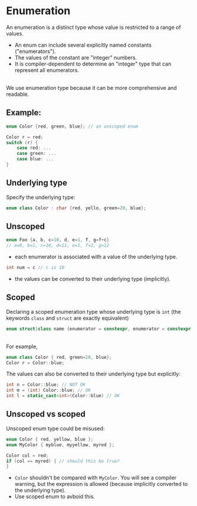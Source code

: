 # Enumeration
An enumeration is a distinct type whose value is restricted to a range of values.
- An enum can include several explicitly named constants ("enumerators").
- The values of the constant are "integer" numbers.
- It is compiler-dependent to determine an "integer" type that can represent all enumerators. 

\
We use enumeration type because it can be more comprehensive and readable. 

## Example:
```c++
enum Color {red, green, blue}; // an unscoped enum

Color r = red;
switch (r) {
	case red: ...
	case green: ...
	case blue: ...
}
```

## Underlying type
Specify the underlying type:
```c++
enum class Color : char {red, yello, green=20, blue};
```

## Unscoped
```c++
enum Foo {a, b, c=10, d, e=1, f, g=f+c}
// a=0, b=1, c=10, d=11, e=1, f=2, g=12
```

- each enumerator is associated with a value of the underlying type. 

```c++
int num = c // c is 10
```
- the values can be converted to their underlying type (implicitly).

## Scoped
Declaring a scoped enumeration type whose underlying type is `int` (the keywords `class` and `struct` are exactly equivalent)

```c++
enum struct|class name {enumerator = constexpr, enumerator = constexpr , ...}
```

\
For example,
```c++
enum class Color { red, green=20, blue};
Color r = Color::blue;
```
The values can also be converted to their underlying type but explicitly:
```c++
int n = Color::blue; // NOT OK
int m = (int) Color::blue; // OK
int l = static_cast<int>(Color::blue) // OK
```


## Unscoped vs scoped
Unscoped enum type could be misused:
```c++
enum Color { red, yellow, blue };
enum MyColor { myblue, myyellow, myred };

Color col = red;
if (col == myred) { // should this be true?
}
```
- `Color` shouldn't be compared with `MyColor`. You will see a compiler warning, but the expression is allowed (because implicitly converted to the underlying type).
- Use scoped enum to avboid this.

